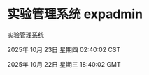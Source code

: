 # 实验管理系统 expadmin
[实验管理系统](http://59.174.10.70:56808/expadmin-782313d2-e1b1-4ea7-932e-3a55e6a1a4d0/)

2025年 10月 23日 星期四 02:40:02 CST

2025年 10月 22日 星期三 18:40:02 GMT
